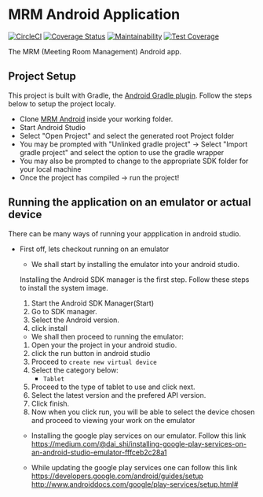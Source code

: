 # MRM Android Application
[![CircleCI](https://circleci.com/gh/andela/mrm-mobile/tree/chore%2F157688043%2Fintegrate-firebase-in-circleci.svg?style=svg)](https://circleci.com/gh/andela/mrm-mobile/tree/chore%2F157688043%2Fintegrate-firebase-in-circleci) [![Coverage Status](https://coveralls.io/repos/github/andela/mrm-mobile/badge.svg?branch=develop)](https://coveralls.io/github/andela/mrm-mobile?branch=develop) [![Maintainability](https://api.codeclimate.com/v1/badges/a333e35d4f89a6b3283b/maintainability)](https://codeclimate.com/repos/5b164ef55882d702b20005b2/maintainability) [![Test Coverage](https://api.codeclimate.com/v1/badges/a333e35d4f89a6b3283b/test_coverage)](https://codeclimate.com/repos/5b164ef55882d702b20005b2/test_coverage)

The MRM (Meeting Room Management) Android app.

## Project Setup

This project is built with Gradle, the [Android Gradle plugin](http://tools.android.com/tech-docs/new-build-system/user-guide). Follow the steps below to setup the project localy.

* Clone [MRM Android](https://github.com/andela/mrm-mobile) inside your working folder.
* Start Android Studio
* Select "Open Project" and select the generated root Project folder
* You may be prompted with "Unlinked gradle project" -> Select "Import gradle project" and select
the option to use the gradle wrapper
* You may also be prompted to change to the appropriate SDK folder for your local machine
* Once the project has compiled -> run the project!

## Running the application on an emulator or actual device

There can be many ways of running your appplication in android studio.
* First off, lets checkout running on an emulator
    * We shall start by installing the emulator into your android studio.

    Installing the Android SDK manager is the first step. Follow these steps to install the system image.

     1. Start the Android SDK Manager(Start)
     2. Go to SDK manager.
     3. Select the Android version.
     4. click install

    * We shall then proceed to running the emulator:

     1. Open your the project in your android studio.
     2. click the run button in android studio
     3. Proceed to `create new virtual device`
     4. Select the category below:
        - `Tablet`
     5. Proceed to the type of tablet to use and click next.
     6. Select the latest version and the prefered API version.
     7. Click finish.
     8. Now when you click run, you will be able to select the device chosen and proceed to viewing your work on the emulator

     * Installing the google play services on our emulator.
     Follow this link
     https://medium.com/@dai_shi/installing-google-play-services-on-an-android-studio-emulator-fffceb2c28a1

     * While updating the google play services one can follow this link
     https://developers.google.com/android/guides/setup
     http://www.androiddocs.com/google/play-services/setup.html#